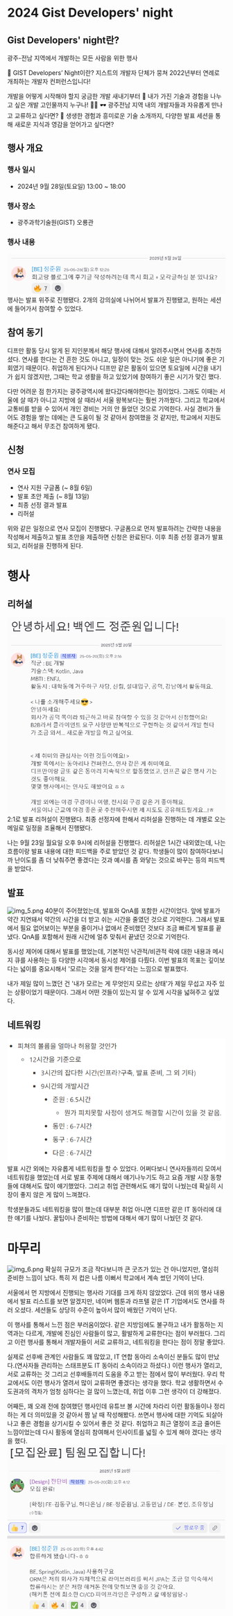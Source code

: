 # 2024 Gist Developers' night
## Gist Developers' night란?
광주-전남 지역에서 개발하는 모든 사람을 위한 행사

🤔 GIST Developers’ Night이란?
지스트의 개발자 단체가 뭉쳐 2022년부터 연례로 개최하는 개발자 컨퍼런스입니다!

개발을 어떻게 시작해야 할지 궁금한 개발 새내기부터 👶
내가 가진 기술과 경험을 나누고 싶은 개발 고인물까지 누구나! 🧑‍💻
🕶 광주전남 지역 내의 개발자들과 자유롭게 만나고 교류하고 싶다면?
🧐 생생한 경험과 흥미로운 기술 소개까지, 다양한 발표 세션을 통해 새로운 지식과 영감을 얻어가고 싶다면?

## 행사 개요
### 행사 일시
- 2024년 9월 28일(토요일) 13:00 ~ 18:00

### 행사 장소
- 광주과학기술원(GIST) 오룡관

### 행사 내용
![img.png](img.png)
행사는 발표 위주로 진행됐다.
2개의 강의실에 나뉘어서 발표가 진행됐고, 원하는 세션에 들어가서 참여할 수 있었다.



## 참여 동기
디프만 활동 당시 알게 된 지인분께서 해당 행사에 대해서 알려주시면서 연사를 추천하셨다.
연사를 한다는 건 흔한 것도 아니고, 일정이 맞는 것도 쉬운 일은 아니기에 좋은 기회였기 때문이다.
취업하게 된다거나 디프만 같은 활동이 있으면 토요일에 시간을 내기가 쉽지 않겠지만, 그때는 학교 생활을 하고 있었기에 참여하기 좋은 시기가 맞긴 했다.

다만 어려운 점 한가지는 광주광역시에 왔다갔다해야한다는 점이었다.
그래도 이때는 서울에 살 때가 아니고 지방에 살 때라서 서울 왕복보다는 훨씬 가까웠다.
그리고 학교에서 교통비를 받을 수 있어서 개인 경비는 거의 안 들었던 것으로 기억한다.
사실 경비가 들어도 경험을 쌓는 데에는 큰 도움이 될 것 같아서 참여했을 것 같지만, 학교에서 지원도 해준다고 해서 무조건 참여하게 됐다.

## 신청
### 연사 모집
- 연사 지원 구글폼 (~ 8월 6일)
- 발표 초안 제출 (~ 8월 13일)
- 최종 선정 결과 발표
- 리허설

위와 같은 일정으로 연사 모집이 진행됐다.
구글폼으로 먼저 발표하려는 간략한 내용을 작성해서 제출하고 발표 초안을 제출하면 신청은 완료된다.
이후 최종 선정 결과가 발표되고, 리허설을 진행하게 된다.

# 행사
## 리허설
![img_1.png](img_1.png)
2:1로 발표 리허설이 진행됐다.
최종 선정자에 한해서 리허설을 진행하는 데 개별로 오는 메일로 일정을 조율해서 진행됐다.

나는 9월 23일 월요일 오후 9시에 리허설을 진행했다.
리허설은 1시간 내외였는데, 나는 흐름이랑 발표 내용에 대한 피드백을 주로 받았던 것 같다.
학생들이 많이 참여하다보니까 난이도를 좀 더 낮춰주면 좋겠다는 것과 예시를 좀 와닿는 것으로 바꾸는 등의 피드백을 받았다.

## 발표
![img_5.png](img_5.png)
40분이 주어졌었는데, 발표와 QnA를 포함한 시간이었다.
앞에 발표가 약간 지연돼서 약간의 시간을 더 받고 쉬는 시간을 줄였던 것으로 기억한다.
그래서 발표에서 필요 없어보이는 부분을 줄이거나 없애서 준비했던 것보다 조금 빠르게 발표를 끝냈다.
QnA를 포함해서 원래 시간에 얼추 맞춰서 끝냈던 것으로 기억한다.

동시성 제어에 대해서 발표를 했었는데, 기본적인 낙관적/비관적 락에 대한 내용과 메시지 큐를 사용하는 등 다양한 시각에서 동시성 제어를 다뤘다.
이번 발표의 목표는 깊이보다는 넓이를 중요시해서 '모르는 것을 알게 한다'라는 느낌으로 발표했다.

내가 제일 많이 느꼈던 건 '내가 모르는 게 무엇인지 모르는 상태'가 제일 무섭고 자주 있는 상황이었기 때문이다.
그래서 어떤 것들이 있는지 알 수 있게 시각을 넓혀주고 싶었다.


## 네트워킹
![img_3.png](img_3.png)
발표 시간 외에는 자유롭게 네트워킹을 할 수 있었다.
어쩌다보니 연사자들끼리 모여서 네트워킹을 했었는데 서로 발표 주제에 대해서 얘기나누기도 하고 요즘 개발 시장 동향들에 대해서도 많이 얘기했었다.
그리고 취업 관련해서도 얘기 많이 나눴는데 확실히 시장이 좋지 않은 게 많이 느껴졌다.

학생분들과도 네트워킹을 많이 했는데 대부분 취업 아니면 디프만 같은 IT 동아리에 대한 얘기를 나눴다.
꿀팁이나 준비하는 방법에 대해서 얘기 많이 나눴던 것 같다.

# 마무리
![img_6.png](img_6.png)
확실히 규모가 조금 작다보니까 큰 굿즈가 있는 건 아니었지만, 열심히 준비한 느낌이 났다.
특히 저 컵은 나름 이뻐서 학교에서 계속 썼던 기억이 난다.

서울에서 먼 지방에서 진행되는 행사라 기대를 크게 하지 않았었다.
근데 위의 행사 내용에서 발표 리스트를 보면 알겠지만, 네이버 웹툰과 라프텔 같은 IT 기업에서도 연사를 하러 오셨다.
세션들도 상당히 수준이 높아서 많이 배웠던 기억이 난다.

이 행사를 통해서 느낀 점은 부러움이었다.
같은 지방임에도 불구하고 내가 활동하는 지역과는 다르게, 개발에 진심인 사람들이 많고, 활발하게 교류한다는 점이 부러웠다.
그리고 이런 행사를 통해서 개발자들이 서로 교류하고, 네트워킹을 한다는 점이 정말 좋았다.

실제로 선후배 관계인 사람들도 꽤 많았고, IT 연합 동아리 소속이신 분들도 많이 만났다.(연사자들 관리하는 스태프분도 IT 동아리 소속이라고 하셨다.)
이런 행사가 열리고, 서로 교류하는 것 그리고 선후배들끼리 도움을 주고 받는 점에서 많이 부러웠다.
우리 학교에서도 이런 행사가 열려서 많이 교류하면 좋겠다는 생각을 했다.
학교 생활하면서 수도권과의 격차가 엄청 심하다는 걸 많이 느꼈는데, 취업 이후 그런 생각이 더 강해졌다.

어째든, 꽤 오래 전에 참여했던 행사인데 유튜브 볼 시간에 차라리 이런 활동들이나 정리하는 게 더 의미있을 것 같아서 짬 날 때 작성해봤다.
쓰면서 행사에 대한 기억도 되살아나고 좋은 경험을 상기시킬 수 있어서 좋은 것 같다.
취업하고 최근 열정이 조금 줄어든 느낌이었는데 다시 활동에 열심히 참여해서 인사이트를 넓힐 수 있게 해야 겠다는 생각을 했다.
![img_2.png](img_2.png)